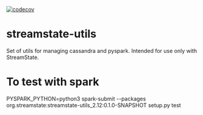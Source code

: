 [![codecov](https://codecov.io/gh/StreamState/streamstate-utils/branch/master/graph/badge.svg?token=IwdDtmI5kN)](https://codecov.io/gh/StreamState/streamstate-utils)

# streamstate-utils

Set of utils for managing cassandra and pyspark.  Intended for use only with StreamState.

# To test with spark

PYSPARK_PYTHON=python3 spark-submit --packages org.streamstate:streamstate-utils_2.12:0.1.0-SNAPSHOT setup.py test